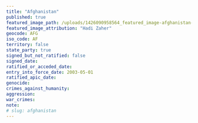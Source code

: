 ```yaml
---
title: "Afghanistan"
published: true
featured_image_path: /uploads/1426090958564_featured_image-afghanistan-credit-hadi-zaher.jpg
featured_image_attribution: "Hadi Zaher"
geocode: AFG
iso_code: AF
territory: false
state_party: true
signed_but_not_ratified: false
signed_date:
ratified_or_acceded_date:
entry_into_force_date: 2003-05-01
ratified_apic_date:
genocide:
crimes_against_humanity:
aggression:
war_crimes:
note:
# slug: afghanistan
---
```

